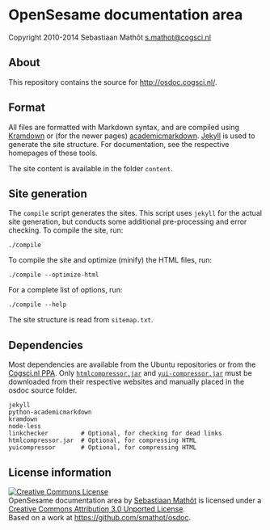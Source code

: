 # OpenSesame documentation area

Copyright 2010-2014
Sebastiaan Mathôt <s.mathot@cogsci.nl>

## About

This repository contains the source for <http://osdoc.cogsci.nl/>.

## Format

All files are formatted with Markdown syntax, and are compiled using [Kramdown][] or (for the newer pages) [academicmarkdown][]. [Jekyll][] is used to generate the site structure. For documentation, see the respective homepages of these tools.

The site content is available in the folder `content`.

[academicmarkdown]: https://github.com/smathot/academicmarkdown
[kramdown]: http://kramdown.rubyforge.org/
[jekyll]: https://github.com/mojombo/jekyll

## Site generation

The `compile` script generates the sites. This script uses `jekyll` for the actual site generation, but conducts some additional pre-processing and error checking. To compile the site, run:

	./compile

To compile the site and optimize (minify) the HTML files, run:

	./compile --optimize-html

For a complete list of options, run:

	./compile --help

The site structure is read from `sitemap.txt`.

## Dependencies

Most dependencies are available from the Ubuntu repositories or from the [Cogsci.nl PPA](https://launchpad.net/~smathot/+archive/cogscinl/). Only [`htmlcompressor.jar`](https://code.google.com/p/htmlcompressor/) and [`yui-compressor.jar`](https://github.com/yui/yuicompressor/downloads) must be downloaded from their respective websites and manually placed in the osdoc source folder.

	jekyll
	python-academicmarkdown
	kramdown
	node-less
	linkchecker         # Optional, for checking for dead links
	htmlcompressor.jar  # Optional, for compressing HTML
	yuicompressor		# Optional, for compressing HTML

## License information

<a rel="license" href="http://creativecommons.org/licenses/by/3.0/deed.en_US"><img alt="Creative Commons License" style="border-width:0" src="http://i.creativecommons.org/l/by/3.0/88x31.png" /></a><br /><span xmlns:dct="http://purl.org/dc/terms/" property="dct:title">OpenSesame documentation area</span> by <a xmlns:cc="http://creativecommons.org/ns#" href="http://osdoc.cogsci.nl" property="cc:attributionName" rel="cc:attributionURL">Sebastiaan Mathôt</a> is licensed under a <a rel="license" href="http://creativecommons.org/licenses/by/3.0/deed.en_US">Creative Commons Attribution 3.0 Unported License</a>.<br />Based on a work at <a xmlns:dct="http://purl.org/dc/terms/" href="https://github.com/smathot/osdoc" rel="dct:source">https://github.com/smathot/osdoc</a>.

